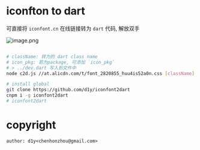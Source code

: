 
# iconfton to dart

可直接将 `iconfont.cn` 在线链接转为 `dart` 代码, 解放双手

![image.png](https://i.loli.net/2021/09/17/63hAVxECBp7iPsy.png)


```bash

# className: 转为的 dart class name
# icon_pkg: 若为package, 可添加 `icon_pkg`
# > ../dev.dart 写入到文件中
node c2d.js //at.alicdn.com/t/font_2820855_huu4is52a0n.css [className] [icon_pkg] > ../dev.dart

# install global
git clone https://github.com/d1y/iconfont2dart
cnpm i -g iconfont2dart
# iconfont2dart
```


# copyright

```
author: d1y<chenhonzhou@gmail.com>
```